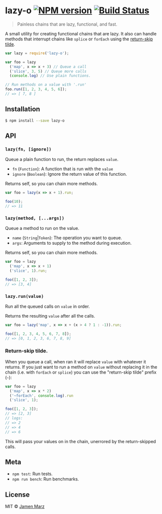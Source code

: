 # lazy-o [![NPM version](https://badge.fury.io/js/lazy-o.svg)](https://npmjs.org/package/lazy-o) [![Build Status](https://travis-ci.org/jamen/lazy-o.svg?branch=master)](https://travis-ci.org/jamen/lazy-o)

> Painless chains that are lazy, functional, and fast.

A small utility for creating functional chains that are lazy.  It also can handle methods that interrupt chains like `splice` or `forEach` using the [return-skip tilde](#api-tilde).

```js
var lazy = require('lazy-o');

var foo = lazy
  ('map', x => x + 3) // Queue a call
  ('slice', 3, 5) // Queue more calls
  (console.log) // Use plain functions.

// Run methods on a value with '.run'
foo.run([1, 2, 3, 4, 5, 6]);
// => [ 7, 8 ]
```

## Installation

```sh
$ npm install --save lazy-o
```

## API

### `lazy(fn, [ignore])`
Queue a plain function to run, the return replaces `value`.
 - `fn` (`Function`): A function that is run with the `value`
 - `ignore` (`Boolean`): Ignore the return value of this function.

Returns self, so you can chain more methods.

```js
var foo = lazy(x => x + 1).run;

foo(10);
// => 11
```

### `lazy(method, [...args])`
Queue a method to run on the value.
 - `name` (`String`|`Token`): The operation you want to queue.
 - `args`: Arguments to supply to the method during execution.

Returns self, so you can chain more methods.

```js
var foo = lazy
  ('map', x => x + 1)
  ('slice', 1).run;

foo([1, 2, 3]);
// => [3, 4]
```

### `lazy.run(value)`
Run all the queued calls on `value` in order.

Returns the resulting `value` after all the calls.

```js
var foo = lazy('map', x => x + (x > 4 ? 1 : -1)).run;

foo([1, 2, 3, 4, 5, 6, 7, 8]);
// => [0, 1, 2, 3, 6, 7, 8, 9]
```

<a name='api-tilde'></a>
### Return-skip tilde.
When you queue a call, when ran it will replace `value` with whatever it returns.  If you just want to run a method on `value` without replacing it in the chain (i.e. with `forEach` or `splice`) you can use the "return-skip tilde" prefix (`~`):

```js
var foo = lazy
  ('map', x => x * 2)
  ('~forEach', console.log).run
  ('slice', 1);

foo([1, 2, 3]);
// => [2, 3]
// logs:
// => 2
// => 4
// => 6
```

This will pass your values on in the chain, unerrored by the return-skipped calls.

## Meta
 - `npm test`: Run tests.
 - `npm run bench`: Run benchmarks.

## License

MIT © [Jamen Marz](https://github.com/jamen)

